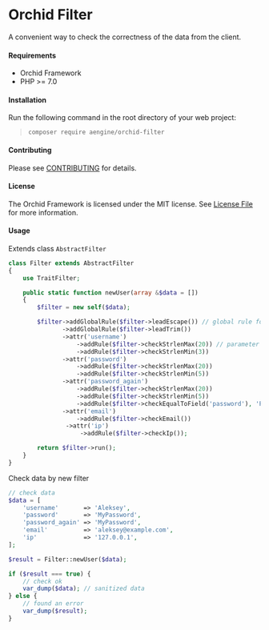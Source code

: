 Orchid Filter
====
A convenient way to check the correctness of the data from the client.

#### Requirements
* Orchid Framework
* PHP >= 7.0

#### Installation
Run the following command in the root directory of your web project:
  
> `composer require aengine/orchid-filter`

#### Contributing
Please see [CONTRIBUTING](CONTRIBUTING.md) for details.

#### License
The Orchid Framework is licensed under the MIT license. See [License File](LICENSE.md) for more information.

#### Usage
Extends class `AbstractFilter`
```php
class Filter extends AbstractFilter
{
    use TraitFilter;

    public static function newUser(array &$data = [])
    {
        $filter = new self($data);

        $filter->addGlobalRule($filter->leadEscape()) // global rule for all fields in $data
               ->addGlobalRule($filter->leadTrim())
               ->attr('username')
                   ->addRule($filter->checkStrlenMax(20)) // parameter passing for checking
                   ->addRule($filter->checkStrlenMin(3))
               ->attr('password')
                   ->addRule($filter->checkStrlenMax(20))
                   ->addRule($filter->checkStrlenMin(5))
               ->attr('password_again')
                   ->addRule($filter->checkStrlenMax(20))
                   ->addRule($filter->checkStrlenMin(5))
                   ->addRule($filter->checkEqualToField('password'), 'Passwords do not match') // second arg is reason error
               ->attr('email')
                   ->addRule($filter->checkEmail())
                ->attr('ip')
                    ->addRule($filter->checkIp());

        return $filter->run();
    }
}
```

Check data by new filter

```php
// check data
$data = [
    'username'       => 'Aleksey',
    'password'       => 'MyPassword',
    'password_again' => 'MyPassword',
    'email'          => 'aleksey@example.com',
    'ip'             => '127.0.0.1',
];

$result = Filter::newUser($data);

if ($result === true) {
    // check ok
    var_dump($data); // sanitized data
} else {
    // found an error
    var_dump($result);
}
```